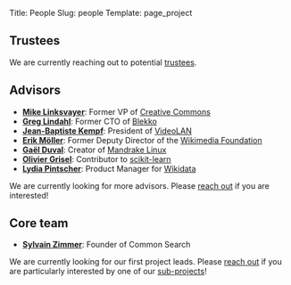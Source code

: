 Title: People
Slug: people
Template: page_project

## Trustees

We are currently reaching out to potential [trustees](/governance).

## Advisors

 - **[Mike Linksvayer](https://en.wikipedia.org/wiki/Mike_Linksvayer)**: Former VP of [Creative Commons](https://creativecommons.org/)
 - **[Greg Lindahl](https://twitter.com/glindahl)**: Former CTO of [Blekko](https://en.wikipedia.org/wiki/Blekko)
 - **[Jean-Baptiste Kempf](http://www.jbkempf.com/)**: President of [VideoLAN](http://www.videolan.org/)
 - **[Erik Möller](https://en.wikipedia.org/wiki/Erik_M%C3%B6ller)**: Former Deputy Director of the [Wikimedia Foundation](https://wikimediafoundation.org/wiki/Home)
 - **[Gaël Duval](http://www.indidea.org/gael/blog/)**: Creator of [Mandrake Linux](https://en.wikipedia.org/wiki/Mandriva_Linux)
 - **[Olivier Grisel](http://ogrisel.com/)**: Contributor to [scikit-learn](http://scikit-learn.org/stable/)
 - **[Lydia Pintscher](http://www.lydiapintscher.de/)**: Product Manager for [Wikidata](https://wikidata.org/)

We are currently looking for more advisors. Please [reach out](mailto:contact@commonsearch.org) if you are interested!

## Core team

 - **[Sylvain Zimmer](http://www.sylvainzimmer.com)**: Founder of Common Search

We are currently looking for our first project leads. Please [reach out](mailto:contact@commonsearch.org) if you are particularly interested by one of our [sub-projects](http://github.com/commonsearch)!
